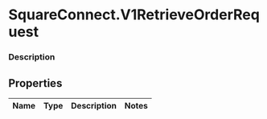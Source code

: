 # SquareConnect.V1RetrieveOrderRequest

### Description



## Properties
Name | Type | Description | Notes
------------ | ------------- | ------------- | -------------


